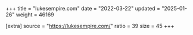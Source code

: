 +++
title = "lukesempire.com"
date = "2022-03-22"
updated = "2025-01-26"
weight = 46169

[extra]
source = "https://lukesempire.com/"
ratio = 39
size = 45
+++
